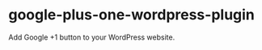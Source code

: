 google-plus-one-wordpress-plugin
================================

Add Google +1 button to your WordPress website.
